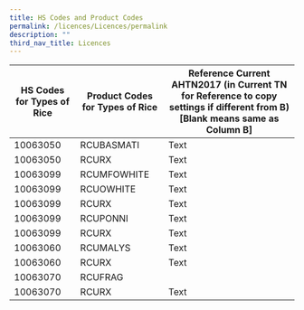 ```yaml
---
title: HS Codes and Product Codes
permalink: /licences/Licences/permalink
description: ""
third_nav_title: Licences
---
```



| HS Codes for Types of Rice | Product Codes for Types of Rice | Reference Current AHTN2017 (in Current TN for Reference to copy settings if different from B) \[Blank means same as Column B\] |
| -------- | -------- | -------- |
|10063050|RCUBASMATI| Text     |
|10063050|RCURX| Text     |
|10063099|RCUMFOWHITE| Text     |
|10063099|RCUOWHITE| Text     |
|10063099|RCURX| Text     |
|10063099|RCUPONNI| Text     |
|10063099|RCURX| Text     |
|10063060|RCUMALYS| Text     |
|10063060|RCURX| Text     |
|10063070|RCUFRAG||
|10063070|RCURX| Text     |
